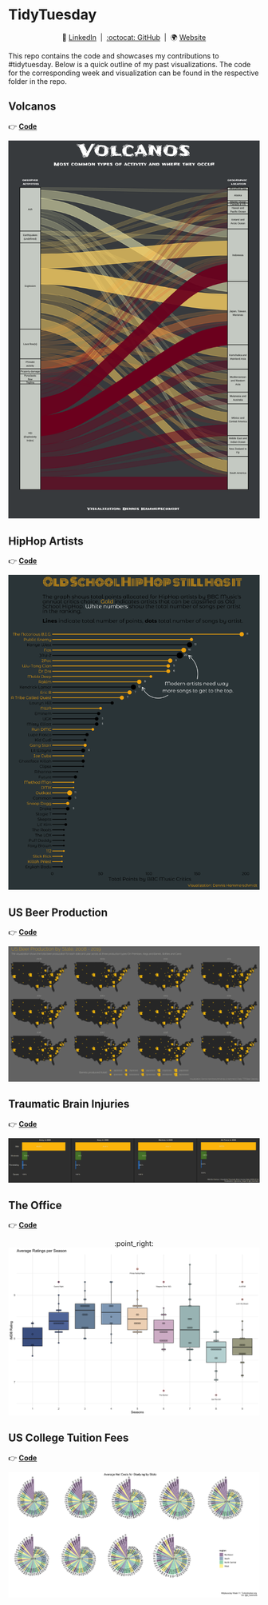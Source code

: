 # TidyTuesday

<div align="center">

:necktie: [LinkedIn][LinkedIn]&nbsp;&nbsp;|&nbsp;&nbsp;[:octocat: GitHub][GitHub]&nbsp;&nbsp;|&nbsp;&nbsp;:earth_africa: [Website][Website]

</div>

<!--
Quick Link 
-->

[LinkedIn]:https://www.linkedin.com/in/dennis-hammerschmidt/
[GitHub]:https://github.com/dennis-hammerschmidt/
[Website]:https://dennis-hammerschmidt.rbind.io/

This repo contains the code and showcases my contributions to #tidytuesday. Below is a quick outline of my past visualizations. The code for the corresponding week and visualization can be found in the respective folder in the repo.

## Volcanos

:point_right: **[Code](week20_2020/2020_W20_Volcano.R)** 

<p align="center">
  <img src="week20_2020/final_graph.png">
</p>

## HipHop Artists

:point_right: **[Code](week16_2020/2020_W16_HipHop.R)** 

<p align="center">
  <img src="week16_2020/final_graph.png">
</p>

## US Beer Production

:point_right: **[Code](week14_2020/2020_W14_Beer.R)** 

<p align="center">
  <img src="week14_2020/final_graph.png">
</p>

## Traumatic Brain Injuries

:point_right: **[Code](week13_2020/2020_W13_TBI.Rmd)** 

<p align="center">
  <img src="week13_2020/TidyTuesday_CDC.gif">
</p>

## The Office

:point_right: **[Code](week12_2020/2020_W12_The_Office.R)** 

<p align="center">:point_right: 
  <img src="week12_2020/boxplot.png">
</p>

## US College Tuition Fees

:point_right: **[Code](week11_2020/2020_W11_Tuition_Data.R)** 

<p align="center">
  <img src="week11_2020/final_plot.png">
</p>
